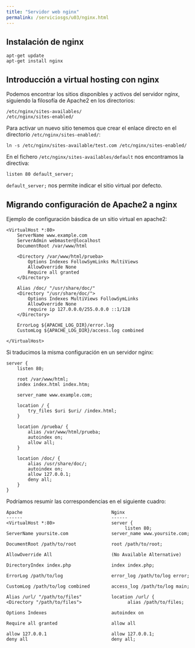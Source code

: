 ```yaml
---
title: "Servidor web nginx"
permalink: /serviciosgs/u03/nginx.html
---
```


## Instalación de nginx

	apt-get update
	apt-get install nginx

## Introducción a virtual hosting con nginx

Podemos encontrar los sitios disponibles y activos del servidor nginx, siguiendo la filosofía de Apache2 en los directorios:

	/etc/nginx/sites-availables/
	/etc/nginx/sites-enabled/

Para activar un nuevo sitio tenemos que crear el enlace directo en el directorio `/etc/nginx/sites-enabled/`:

	ln -s /etc/nginx/sites-available/test.com /etc/nginx/sites-enabled/

En el fichero `/etc/nginx/sites-availables/default` nos encontramos la directiva:

	listen 80 default_server;

`default_server;` nos permite indicar el sitio virtual por defecto.

## Migrando configuración de Apache2 a nginx

Ejemplo de configuración básdica de un sitio virtual en apache2:

	<VirtualHost *:80>
		ServerName www.example.com
		ServerAdmin webmaster@localhost
		DocumentRoot /var/www/html

	    <Directory /var/www/html/prueba>
	        Options Indexes FollowSymLinks MultiViews
	        AllowOverride None
	        Require all granted
	    </Directory>

	    Alias /doc/ "/usr/share/doc/"
    	<Directory "/usr/share/doc/">
    	    Options Indexes MultiViews FollowSymLinks
    	    AllowOverride None
    	    require ip 127.0.0.0/255.0.0.0 ::1/128
    	</Directory>

		ErrorLog ${APACHE_LOG_DIR}/error.log
		CustomLog ${APACHE_LOG_DIR}/access.log combined

	</VirtualHost>

Si traducimos la misma configuración en un servidor nginx:

	server {
	    listen 80;

	    root /var/www/html;
	    index index.html index.htm;

	    server_name www.example.com;

	    location / {
	        try_files $uri $uri/ /index.html;
	    }

		location /prueba/ {
	        alias /var/www/html/prueba;
	        autoindex on;
	        allow all;
	    }

	    location /doc/ {
	        alias /usr/share/doc/;
	        autoindex on;
	        allow 127.0.0.1;
	        deny all;
	    }
	}

Podríamos resumir las correspondencias en el siguiente cuadro:

	Apache                                 Nginx
	------                                 ------
	<VirtualHost *:80>                     server {
	                                            listen 80;
	ServerName yoursite.com	      	       server_name www.yoursite.com;

	DocumentRoot /path/to/root             root /path/to/root;

	AllowOverride All                      (No Available Alternative)

	DirectoryIndex index.php               index index.php;

	ErrorLog /path/to/log                  error_log /path/to/log error;

	CustomLog /path/to/log combined        access_log /path/to/log main;

	Alias /url/ "/path/to/files"           location /url/ {
	<Directory "/path/to/files">                 alias /path/to/files;

	Options Indexes                        autoindex on

	Require all granted                    allow all

	allow 127.0.0.1                        allow 127.0.0.1;
	deny all                               deny all;

